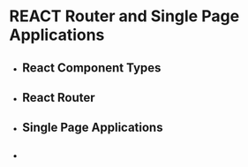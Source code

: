 # REACT Router and Single Page Applications
- ## React Component Types
- ## React Router
- ## Single Page Applications
- ## 
